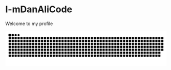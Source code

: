 # I-mDanAliCode
Welcome to my profile

<picture align="center">
  <source media="(prefers-color-scheme: dark)" srcset="https://raw.githubusercontent.com/DanAliCode/I-mDanAliCode/output/github-contribution-grid-snake-dark.svg">
  <source media="(prefers-color-scheme: light)" srcset="https://raw.githubusercontent.com/DanAliCode/I-mDanAliCode/output/github-contribution-grid-snake-dark.svg">
  <img align="center" alt="github contribution grid snake animation" src="https://raw.githubusercontent.com/mari4souza/mari4souza/output/github-contribution-grid-snake.svg">
</picture>
